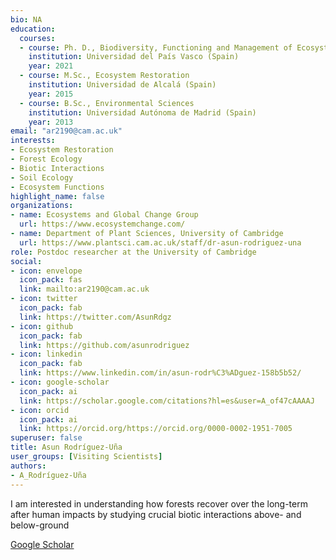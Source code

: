 ```yaml
--- 
bio: NA
education:
  courses:
  - course: Ph. D., Biodiversity, Functioning and Management of Ecosystems
    institution: Universidad del País Vasco (Spain)
    year: 2021
  - course: M.Sc., Ecosystem Restoration
    institution: Universidad de Alcalá (Spain)
    year: 2015
  - course: B.Sc., Environmental Sciences
    institution: Universidad Autónoma de Madrid (Spain)
    year: 2013
email: "ar2190@cam.ac.uk"
interests:
- Ecosystem Restoration
- Forest Ecology
- Biotic Interactions
- Soil Ecology
- Ecosystem Functions
highlight_name: false
organizations:
- name: Ecosystems and Global Change Group
  url: https://www.ecosystemchange.com/
- name: Department of Plant Sciences, University of Cambridge
  url: https://www.plantsci.cam.ac.uk/staff/dr-asun-rodriguez-una
role: Postdoc researcher at the University of Cambridge
social:
- icon: envelope
  icon_pack: fas
  link: mailto:ar2190@cam.ac.uk
- icon: twitter
  icon_pack: fab
  link: https://twitter.com/AsunRdgz
- icon: github
  icon_pack: fab
  link: https://github.com/asunrodriguez
- icon: linkedin
  icon_pack: fab
  link: https://www.linkedin.com/in/asun-rodr%C3%ADguez-158b5b52/
- icon: google-scholar
  icon_pack: ai
  link: https://scholar.google.com/citations?hl=es&user=A_of47cAAAAJ
- icon: orcid
  icon_pack: ai
  link: https://orcid.org/https://orcid.org/0000-0002-1951-7005
superuser: false
title: Asun Rodríguez-Uña
user_groups: [Visiting Scientists]
authors:
- A_Rodríguez-Uña
---
```






I am interested in understanding how forests recover over the long-term after human impacts by studying crucial biotic interactions above- and below-ground

[Google Scholar](https://scholar.google.com/citations?hl=es&user=A_of47cAAAAJ)
